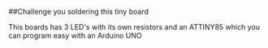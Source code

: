 ##Challenge you soldering this tiny board

This boards has 3 LED's with its own resistors and an ATTINY85 which you can program easy with an Arduino UNO
